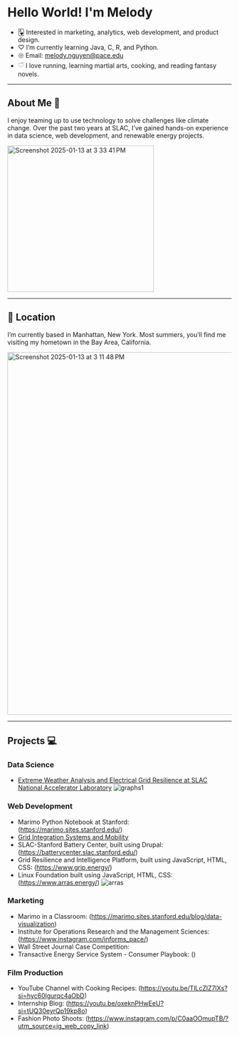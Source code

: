 # Hello World! I'm Melody

- 🂱 Interested in marketing, analytics, web development, and product design. 
- ♡ I’m currently learning Java, C, R, and Python.
- 𑁍 Email: melody.nguyen@pace.edu
- 𓎩 I love running, learning martial arts, cooking, and reading fantasy novels.

____________________________________________________________________________________

## About Me 🧸

I enjoy teaming up to use technology to solve challenges like climate change. Over the past two years at SLAC, I’ve gained hands-on experience in data science, web development, and renewable energy projects.

<img width="329" alt="Screenshot 2025-01-13 at 3 33 41 PM" src="https://github.com/user-attachments/assets/71c9dee8-e606-48f7-b92d-17f8779441a0" />

____________________________________________________________________________________

## 📍 Location

I’m currently based in Manhattan, New York. Most summers, you’ll find me visiting my hometown in the Bay Area, California.

<img width="814" alt="Screenshot 2025-01-13 at 3 11 48 PM" src="https://github.com/user-attachments/assets/e3c2d417-e8b4-40e7-b4c8-c958ff015a70" />

____________________________________________________________________________________

## Projects 💻

### Data Science 
- [Extreme Weather Analysis and Electrical Grid Resilience at SLAC National Accelerator Laboratory](https://github.com/user-attachments/files/18403394/ResearchReport.pdf)
![graphs1](https://github.com/user-attachments/assets/089c8e0a-c27d-441a-be9d-3b4eefdf8dcf)


### Web Development
- Marimo Python Notebook at Stanford: (https://marimo.sites.stanford.edu/)
- [Grid Integration Systems and Mobility](https://gismo.slac.stanford.edu/)
- SLAC-Stanford Battery Center, built using Drupal: (https://batterycenter.slac.stanford.edu/)
- Grid Resilience and Intelligence Platform, built using JavaScript, HTML, CSS: (https://www.grip.energy/)
- Linux Foundation built using JavaScript, HTML, CSS: (https://www.arras.energy/)
![arras](https://github.com/user-attachments/assets/f30ea98a-eb8d-4d21-ad3f-b8e0db4dbca8)


### Marketing
- Marimo in a Classroom: (https://marimo.sites.stanford.edu/blog/data-visualization)
- Institute for Operations Research and the Management Sciences: (https://www.instagram.com/informs_pace/)
- Wall Street Journal Case Competition:
- Transactive Energy Service System - Consumer Playbook: ()

### Film Production
- YouTube Channel with Cooking Recipes: (https://youtu.be/TlLcZlZ7lXs?si=hyc60lgurqc4aObD)
- Internship Blog: (https://youtu.be/oxeknPHwEeU?si=tUQ30eyrQp19kp8o)
- Fashion Photo Shoots: (https://www.instagram.com/p/C0aaOOmupTB/?utm_source=ig_web_copy_link)




